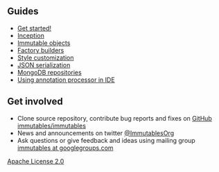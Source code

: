 ## Guides

- [Get started!](/getstarted.html)
- [Inception](/intro.html)
- [Immutable objects](/immutable.html)
- [Factory builders](/factory.html)
- [Style customization](/style.html)
- [JSON serialization](/json.html)
- [MongoDB repositories](/mongo.html)
- [Using annotation processor in IDE](/apt.html)

## Get involved

* Clone source repository, contribute bug reports and fixes on [GitHub immutables/immutables](https://github.com/immutables/immutables)
* News and announcements on twitter [@ImmutablesOrg](https://twitter.com/ImmutablesOrg)
* Ask questions or give feedback and ideas using mailing group [immutables at googlegroups.com](https://groups.google.com/forum/#!forum/immutables)

[Apache License 2.0](/license.html)
